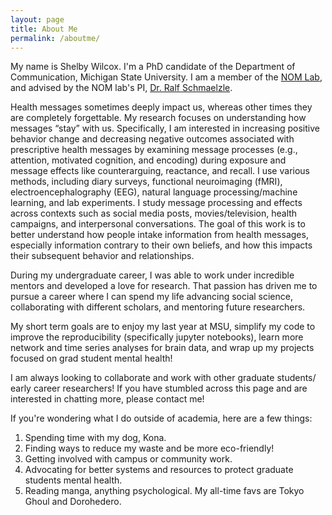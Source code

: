 ```yaml
---
layout: page
title: About Me
permalink: /aboutme/
---
```

My name is Shelby Wilcox. I'm a PhD candidate of the Department of Communication, Michigan State University. I am a member of the [NOM Lab](https://nomcomm.github.io/ "NOM Lab"), and advised by the NOM lab's PI, [Dr. Ralf Schmaelzle](http://www.ralfschmaelzle.net/ "Dr. Ralf Schmaelzle").

Health messages sometimes deeply impact us, whereas other times they are completely forgettable. My research focuses on understanding how messages “stay” with us. Specifically, I am interested in increasing positive behavior change and decreasing negative outcomes associated with prescriptive health messages by examining message processes (e.g., attention, motivated cognition, and encoding) during exposure and message effects like counterarguing, reactance, and recall. I use various methods,
including diary surveys, functional neuroimaging (fMRI), electroencephalography (EEG), natural language processing/machine learning, and lab experiments. I study message processing and effects across contexts such as social media posts, movies/television, health campaigns, and interpersonal conversations. The goal of this work is to better understand how people intake information from health messages, especially information contrary to their own beliefs, and how this impacts their subsequent
behavior and relationships.

During my undergraduate career, I was able to work under incredible mentors and developed a love for research. That passion has driven me to pursue a career where I can spend my life advancing social science, collaborating with different scholars, and mentoring future researchers.

My short term goals are to enjoy my last year at MSU, simplify my code to improve the reproducibility (specifically jupyter notebooks), learn more network and time series analyses for brain data, and wrap up my projects focused on grad student mental health!

I am always looking to collaborate and work with other graduate students/ early career researchers! If you have stumbled across this page and are interested in chatting more, please contact me!

If you're wondering what I do outside of academia, here are a few things:
1. Spending time with my dog, Kona.
2. Finding ways to reduce my waste and be more eco-friendly!
3. Getting involved with campus or community work.
4. Advocating for better systems and resources to protect graduate students mental health.
5. Reading manga, anything psychological. My all-time favs are Tokyo Ghoul and Dorohedero.
